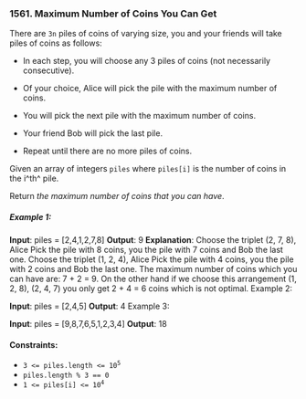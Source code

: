 ### 1561. Maximum Number of Coins You Can Get

There are `3n` piles of coins of varying size, you and your friends will take piles of coins as follows:

-   In each step, you will choose any 3 piles of coins (not necessarily consecutive).

-   Of your choice, Alice will pick the pile with the maximum number of coins.

-   You will pick the next pile with the maximum number of coins.

-   Your friend Bob will pick the last pile.

-   Repeat until there are no more piles of coins.

Given an array of integers `piles` where `piles[i]` is the number of coins in the i^th^ pile.

Return _the maximum number of coins that you can have_.

##### Example 1:

**Input**: piles = [2,4,1,2,7,8]
**Output**: 9
**Explanation**: Choose the triplet (2, 7, 8), Alice Pick the pile with 8 coins, you the pile with 7 coins and Bob the last one.
Choose the triplet (1, 2, 4), Alice Pick the pile with 4 coins, you the pile with 2 coins and Bob the last one.
The maximum number of coins which you can have are: 7 + 2 = 9.
On the other hand if we choose this arrangement (1, 2, 8), (2, 4, 7) you only get 2 + 4 = 6 coins which is not optimal.
Example 2:

**Input**: piles = [2,4,5]
**Output**: 4
Example 3:

**Input**: piles = [9,8,7,6,5,1,2,3,4]
**Output**: 18

#### Constraints:

-   <code>3 <= piles.length <= 10<sup>5</sup></code>
-   `piles.length % 3 == 0`
-   <code>1 <= piles[i] <= 10<sup>4</sup></code>
